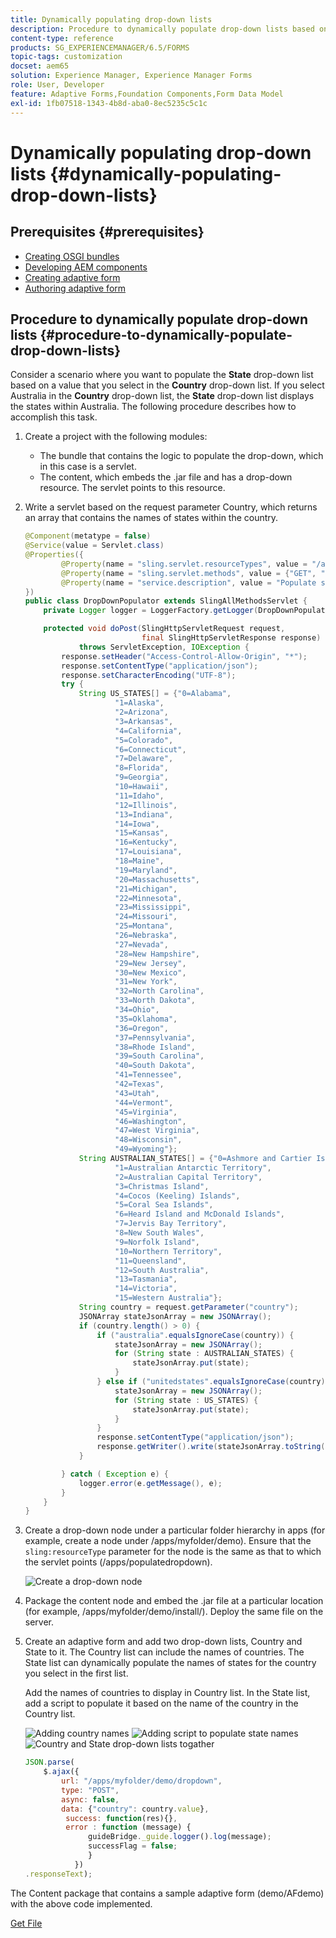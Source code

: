 ```yaml
---
title: Dynamically populating drop-down lists
description: Procedure to dynamically populate drop-down lists based on some logic
content-type: reference
products: SG_EXPERIENCEMANAGER/6.5/FORMS
topic-tags: customization
docset: aem65
solution: Experience Manager, Experience Manager Forms
role: User, Developer
feature: Adaptive Forms,Foundation Components,Form Data Model
exl-id: 1fb07518-1343-4b8d-aba0-8ec5235c5c1c
---
```

# Dynamically populating drop-down lists {#dynamically-populating-drop-down-lists}

## Prerequisites {#prerequisites}

* [Creating OSGI bundles](https://helpx.adobe.com/experience-manager/using/creating-osgi-bundles-digital-marketing.html)
* [Developing AEM components](/help/sites-developing/components.md)
* [Creating adaptive form](../../forms/using/creating-adaptive-form.md)
* [Authoring adaptive form](../../forms/using/introduction-forms-authoring.md)

## Procedure to dynamically populate drop-down lists {#procedure-to-dynamically-populate-drop-down-lists}

Consider a scenario where you want to populate the **State** drop-down list based on a value that you select in the **Country** drop-down list. If you select Australia in the **Country** drop-down list, the **State** drop-down list displays the states within Australia. The following procedure describes how to accomplish this task.

1. Create a project with the following modules:

    * The bundle that contains the logic to populate the drop-down, which in this case is a servlet.
    * The content, which embeds the .jar file and has a drop-down resource. The servlet points to this resource.

1. Write a servlet based on the request parameter Country, which returns an array that contains the names of states within the country.

   ```java
   @Component(metatype = false)
   @Service(value = Servlet.class)
   @Properties({
           @Property(name = "sling.servlet.resourceTypes", value = "/apps/populatedropdown"),
           @Property(name = "sling.servlet.methods", value = {"GET", "POST"}),
           @Property(name = "service.description", value = "Populate states dropdown based on country value")
   })
   public class DropDownPopulator extends SlingAllMethodsServlet {
       private Logger logger = LoggerFactory.getLogger(DropDownPopulator.class);

       protected void doPost(SlingHttpServletRequest request,
                             final SlingHttpServletResponse response)
               throws ServletException, IOException {
           response.setHeader("Access-Control-Allow-Origin", "*");
           response.setContentType("application/json");
           response.setCharacterEncoding("UTF-8");
           try {
               String US_STATES[] = {"0=Alabama",
                       "1=Alaska",
                       "2=Arizona",
                       "3=Arkansas",
                       "4=California",
                       "5=Colorado",
                       "6=Connecticut",
                       "7=Delaware",
                       "8=Florida",
                       "9=Georgia",
                       "10=Hawaii",
                       "11=Idaho",
                       "12=Illinois",
                       "13=Indiana",
                       "14=Iowa",
                       "15=Kansas",
                       "16=Kentucky",
                       "17=Louisiana",
                       "18=Maine",
                       "19=Maryland",
                       "20=Massachusetts",
                       "21=Michigan",
                       "22=Minnesota",
                       "23=Mississippi",
                       "24=Missouri",
                       "25=Montana",
                       "26=Nebraska",
                       "27=Nevada",
                       "28=New Hampshire",
                       "29=New Jersey",
                       "30=New Mexico",
                       "31=New York",
                       "32=North Carolina",
                       "33=North Dakota",
                       "34=Ohio",
                       "35=Oklahoma",
                       "36=Oregon",
                       "37=Pennsylvania",
                       "38=Rhode Island",
                       "39=South Carolina",
                       "40=South Dakota",
                       "41=Tennessee",
                       "42=Texas",
                       "43=Utah",
                       "44=Vermont",
                       "45=Virginia",
                       "46=Washington",
                       "47=West Virginia",
                       "48=Wisconsin",
                       "49=Wyoming"};
               String AUSTRALIAN_STATES[] = {"0=Ashmore and Cartier Islands",
                       "1=Australian Antarctic Territory",
                       "2=Australian Capital Territory",
                       "3=Christmas Island",
                       "4=Cocos (Keeling) Islands",
                       "5=Coral Sea Islands",
                       "6=Heard Island and McDonald Islands",
                       "7=Jervis Bay Territory",
                       "8=New South Wales",
                       "9=Norfolk Island",
                       "10=Northern Territory",
                       "11=Queensland",
                       "12=South Australia",
                       "13=Tasmania",
                       "14=Victoria",
                       "15=Western Australia"};
               String country = request.getParameter("country");
               JSONArray stateJsonArray = new JSONArray();
               if (country.length() > 0) {
                   if ("australia".equalsIgnoreCase(country)) {
                       stateJsonArray = new JSONArray();
                       for (String state : AUSTRALIAN_STATES) {
                           stateJsonArray.put(state);
                       }
                   } else if ("unitedstates".equalsIgnoreCase(country)) {
                       stateJsonArray = new JSONArray();
                       for (String state : US_STATES) {
                           stateJsonArray.put(state);
                       }
                   }
                   response.setContentType("application/json");
                   response.getWriter().write(stateJsonArray.toString());
               }

           } catch ( Exception e) {
               logger.error(e.getMessage(), e);
           }
       }
   }
   ```

1. Create a drop-down node under a particular folder hierarchy in apps (for example, create a node under /apps/myfolder/demo). Ensure that the `sling:resourceType` parameter for the node is the same as that to which the servlet points (/apps/populatedropdown).

   ![Create a drop-down node](assets/dropdown-node.png)

1. Package the content node and embed the .jar file at a particular location (for example, /apps/myfolder/demo/install/). Deploy the same file on the server.
1. Create an adaptive form and add two drop-down lists, Country and State to it. The Country list can include the names of countries. The State list can dynamically populate the names of states for the country you select in the first list.

   Add the names of countries to display in Country list. In the State list, add a script to populate it based on the name of the country in the Country list.

   ![Adding country names](assets/country-dropdown.png) ![Adding script to populate state names](assets/state-dropdown.png) ![Country and State drop-down lists togather](assets/2dropdowns.png)

   ```javascript
   JSON.parse(
       $.ajax({
           url: "/apps/myfolder/demo/dropdown",
           type: "POST",
           async: false,
           data: {"country": country.value},
            success: function(res){},
            error : function (message) {
                 guideBridge._guide.logger().log(message);
                 successFlag = false;
                 }
              })
   .responseText);
   ```

The Content package that contains a sample adaptive form (demo/AFdemo) with the above code implemented.

[Get File](assets/dropdown-demo-content-1.0.1-snapshot.zip)
